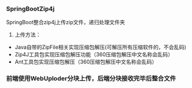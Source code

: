 ### SpringBootZip4j
SpringBoot整合zip4j上传zip文件，递归处理文件夹

1. 上传方法：
- Java自带的ZipFile相关实现压缩包解压(可解压所有压缩软件的，不会乱码)
- Zip4J工具包实现压缩包解压功能（360压缩包解压中文名称会乱码）
- Ant工具包实现压缩包解压（360压缩包解压中文名称会乱码）


### 前端使用WebUploder分块上传，后端分块接收完毕后整合文件

